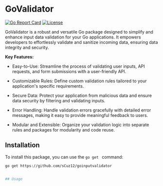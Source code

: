 # GoValidator

[![Go Report Card](https://goreportcard.com/badge/github.com/yourusername/yourpackage)](https://goreportcard.com/report/github.com/yourusername/yourpackage)
[![License](https://img.shields.io/badge/license-MIT-blue.svg)](https://opensource.org/licenses/MIT)

GoValidator is a robust and versatile Go package designed to simplify and enhance input data validation for your Go applications. It empowers developers to effortlessly validate and sanitize incoming data, ensuring data integrity and security.

**Key Features:** 
- Easy-to-Use: Streamline the process of validating user inputs, API requests, and form submissions with a user-friendly API.

- Customizable Rules: Define custom validation rules tailored to your application's specific requirements.

- Secure Data: Protect your application from malicious data and ensure data security by filtering and validating inputs.

- Error Handling: Handle validation errors gracefully with detailed error messages, making it easy to provide meaningful feedback to users.

- Modular and Extensible: Organize your validation logic into separate rules and packages for modularity and code reuse.


## Installation

To install this package, you can use the `go get ` command:

```bash
go get https://github.com/sCuz12/goinputvalidator


## Usage 
